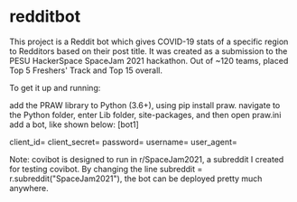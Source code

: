 # redditbot
This project is a Reddit bot which gives COVID-19 stats of a specific region to Redditors based on their post title. It was created as a submission to the PESU HackerSpace SpaceJam 2021 hackathon. Out of ~120 teams, placed Top 5 Freshers' Track and Top 15 overall.

To get it up and running:

add the PRAW library to Python (3.6+), using pip install praw.
navigate to the Python folder, enter Lib folder, site-packages, and then open praw.ini
add a bot, like shown below:
[bot1]

client_id=
client_secret=
password=
username=
user_agent=<any name>

Note: covibot is designed to run in r/SpaceJam2021, a subreddit I created for testing covibot. By changing the line subreddit = r.subreddit("SpaceJam2021"), the bot can be deployed pretty much anywhere.

